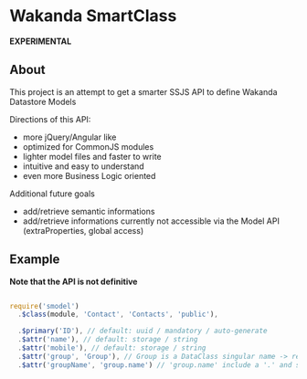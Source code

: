 # Wakanda SmartClass

**EXPERIMENTAL**

## About

This project is an attempt to get a smarter SSJS API to define Wakanda Datastore Models

Directions of this API:

* more jQuery/Angular like
* optimized for CommonJS modules
* lighter model files and faster to write
* intuitive and easy to understand
* even more Business Logic oriented

Additional future goals

* add/retrieve semantic informations
* add/retrieve informations currently not accessible via the Model API (extraProperties, global access)

## Example

**Note that the API is not definitive**

```javascript

require('smodel')
  .$class(module, 'Contact', 'Contacts', 'public'),

  .$primary('ID'), // default: uuid / mandatory / auto-generate 
  .$attr('name'), // default: storage / string
  .$attr('mobile'), // default: storage / string
  .$attr('group', 'Group'), // Group is a DataClass singular name -> relatedEntity / Group / Group
  .$attr('groupName', 'group.name') // 'group.name' include a '.' and start by an attribute -> alias

```